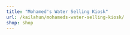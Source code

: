 ```yaml
---
title: "Mohamed's Water Selling Kiosk"
url: /kailahun/mohameds-water-selling-kiosk/
shop: shop
---
```

